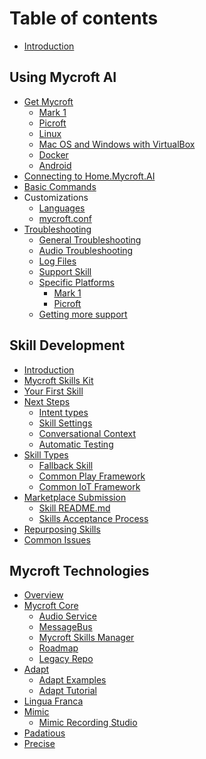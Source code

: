 # Table of contents

* [Introduction](README.md)

## Using Mycroft AI

* [Get Mycroft](using-mycroft-ai/get-started/get-mycroft.md)
  * [Mark 1](using-mycroft-ai/get-started/mark-1.md)
  * [Picroft](using-mycroft-ai/get-started/picroft.md)
  * [Linux](using-mycroft-ai/get-started/linux.md)
  * [Mac OS and Windows with VirtualBox](using-mycroft-ai/get-started/macos-and-windows-with-virtualbox.md)
  * [Docker](using-mycroft-ai/get-started/docker.md)
  * [Android](using-mycroft-ai/get-started/android.md)
* [Connecting to Home.Mycroft.AI](using-mycroft-ai/home-mycroft-ai.md)
* [Basic Commands](using-mycroft-ai/basic-commands.md)
* Customizations
  * [Languages](using-mycroft-ai/customizations/languages.md)
  * [mycroft.conf](using-mycroft-ai/customizations/mycroft-conf.md)
* [Troubleshooting](using-mycroft-ai/troubleshooting/README.md)
  * [General Troubleshooting](using-mycroft-ai/troubleshooting/general-troubleshooting.md)
  * [Audio Troubleshooting](using-mycroft-ai/troubleshooting/audio-troubleshooting.md)
  * [Log Files](using-mycroft-ai/troubleshooting/log-files.md)
  * [Support Skill](using-mycroft-ai/troubleshooting/support-skill.md)
  * [Specific Platforms](using-mycroft-ai/troubleshooting/specific-platforms/README.md)
    * [Mark 1](using-mycroft-ai/troubleshooting/specific-platforms/mark-1.md)
    * [Picroft](using-mycroft-ai/troubleshooting/specific-platforms/picroft.md)
  * [Getting more support](using-mycroft-ai/troubleshooting/getting-more-support.md)

## Skill Development

* [Introduction](skill-development/introduction.md)
* [Mycroft Skills Kit](skill-development/mycroft-skills-kit.md)
* [Your First Skill](skill-development/your-first-skill.md)
* [Next Steps](skill-development/next-steps/README.md)
  * [Intent types](skill-development/next-steps/intent-types.md)
  * [Skill Settings](skill-development/next-steps/skill-settings.md)
  * [Conversational Context](skill-development/next-steps/conversational-context.md)
  * [Automatic Testing](skill-development/next-steps/automatic-testing.md)
* [Skill Types]()
  * [Fallback Skill](skill-development/skill-types/fallback-skill.md)
  * [Common Play Framework](skill-development/skill-types/common-play-framework.md)
  * [Common IoT Framework]()
* [Marketplace Submission](skill-development/marketplace-submission/README.md)
  * [Skill README.md](skill-development/marketplace-submission/skill-readme-md.md)
  * [Skills Acceptance Process](skill-development/marketplace-submission/skills-acceptance-process.md)
* [Repurposing Skills](skill-development/repurposing-skills.md)
* [Common Issues](skill-development/common-issues.md)

## Mycroft Technologies
* [Overview](technologies/overview.md)
* [Mycroft Core]()
  * [Audio Service](technologies/mycroft-core/audio-service.md)
  * [MessageBus](technologies/mycroft-core/message-bus.md)
  * [Mycroft Skills Manager](technologies/mycroft-core/msm.md)
  * [Roadmap](technologies/mycroft-core/mycroft-roadmap.md)
  * [Legacy Repo](technologies/mycroft-core/legacy-repo.md)
* [Adapt](technologies/adapt.md)
  * [Adapt Examples](technologies/adapt-examples.md)
  * [Adapt Tutorial](technologies/adapt-tutorial.md)
* [Lingua Franca]()
* [Mimic](technologies/mimic.md)
  * [Mimic Recording Studio](technologies/mimic-recording-studio.md)
* [Padatious](technologies/padatious.md)
* [Precise]()
